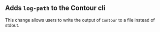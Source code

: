 ## Adds `log-path` to the Contour cli

This change allows users to write the output of `Contour` to a file instead of stdout.
